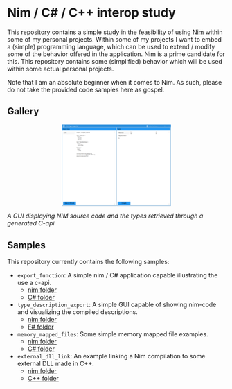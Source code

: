 # Nim / C# / C++ interop study

This repository contains a simple study in the feasibility of using 
[Nim](https://nim-lang.org) within some of my personal projects. Within some
of my projects I want to embed a (simple) programming language, which can be 
used to extend / modify some of the behavior offered in the application. 
Nim is a prime candidate for this. This repository contains some (simplified)
behavior which will be used within some actual personal projects.

Note that I am an absolute beginner when it comes to Nim. As such, please do not
take the provided code samples here as gospel.

## Gallery

<p align='center'><img align='center' src='https://github.com/BeardedPlatypus/media-storage/blob/main/nim-interop-study/export_type.png?raw=true' width='50%'></p>

*A GUI displaying NIM source code and the types retrieved through a generated C-api*

## Samples

This repository currently contains the following samples:

* `export_function`: A simple nim / C\# application capable illustrating the use a c-api.  
    - [nim folder](src/nim/function_export/README.md)
    - [C\# folder](src/csharp/function_export/README.md)
* `type_description_export`: A simple GUI capable of showing nim-code and visualizing the compiled descriptions.
    - [nim folder](src/nim/type_description_export/README.md)
    - [F\# folder](src/csharp/type_description_export/README.md)
* `memory_mapped_files`: Some simple memory mapped file examples.
    - [nim folder](src/nim/memory_mapped_file/README.md)
    - [C\# folder](src/csharp/memory_mapped_file/README.md)
* `external_dll_link`: An example linking a Nim compilation to some external DLL made in C++.
    - [nim folder](src/nim/dll_link/README.md)
    - [C++ folder](src/cpp/dll_link/README.md)
